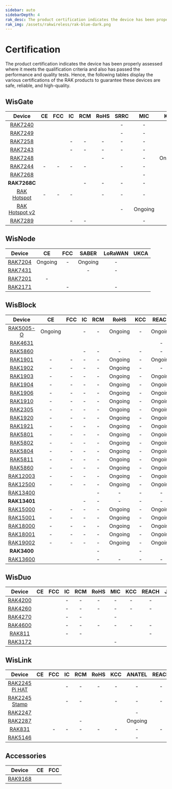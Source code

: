 ```yaml
---
sidebar: auto
sidebarDepth: 4
rak_desc: The product certification indicates the device has been properly assessed where it meets the qualification criteria and also has passed the performance and quality tests. Hence, the following tables display the various certifications of the RAK products to guarantee these devices are safe, reliable, and high-quality.
rak_img: /assets/rakwireless/rak-blue-dark.png
---
```


# Certification

The product certification indicates the device has been properly assessed where it meets the qualification criteria and also has passed the performance and quality tests. Hence, the following tables display the various certifications of the RAK products to guarantee these devices are safe, reliable, and high-quality.

## WisGate

|                                               Device                                               |                                                            CE                                                            |                                                            FCC                                                            |                                                        IC                                                         |                                                            RCM                                                            |                                                                   RoHS                                                                   |                                              SRRC                                               |   MIC   |                                                            KCC                                                            |  OFCA   |                                                            IMDA                                                            |                                                  ANATEL                                                  |                                              Ukraine                                               |                                                            IP67                                                            |                                                           IP65                                                           |                                                            UKCA                                                            |                                                          REACH                                                          |   JRL   |   EAC   |   FAC   |   FSB   | SUBTEL  |   NOM   | IFETEL  |  BSMI   |                                                            NCC                                                            |   MIC   |                                                            ERP                                                            |                                                            NTC                                                            |   RAC   |   FSS   |  SABER  |  METI   |                                                            NBTC                                                            |                                              ISED                                               |
| :------------------------------------------------------------------------------------------------: | :----------------------------------------------------------------------------------------------------------------------: | :-----------------------------------------------------------------------------------------------------------------------: | :---------------------------------------------------------------------------------------------------------------: | :-----------------------------------------------------------------------------------------------------------------------: | :--------------------------------------------------------------------------------------------------------------------------------------: | :---------------------------------------------------------------------------------------------: | :-----: | :-----------------------------------------------------------------------------------------------------------------------: | :-----: | :------------------------------------------------------------------------------------------------------------------------: | :------------------------------------------------------------------------------------------------------: | :------------------------------------------------------------------------------------------------: | :------------------------------------------------------------------------------------------------------------------------: | :----------------------------------------------------------------------------------------------------------------------: | :------------------------------------------------------------------------------------------------------------------------: | :---------------------------------------------------------------------------------------------------------------------: | :-----: | :-----: | :-----: | :-----: | :-----: | :-----: | :-----: | :-----: | :-----------------------------------------------------------------------------------------------------------------------: | :-----: | :-----------------------------------------------------------------------------------------------------------------------: | :-----------------------------------------------------------------------------------------------------------------------: | :-----: | :-----: | :-----: | :-----: | :------------------------------------------------------------------------------------------------------------------------: | :---------------------------------------------------------------------------------------------: |
|       <a href="/Product-Categories/WisGate/RAK7240/Overview/" target="_blank"> RAK7240 </a>        |           [](https://downloads.rakwireless.com/LoRa/RAK7240/Certification-Report/RAK7240_CE_certification.pdf)           |            [](https://downloads.rakwireless.com/LoRa/RAK7240/Certification-Report/RAK7240_FCC_Certificate.zip)            |        [](https://downloads.rakwireless.com/LoRa/RAK7240/Certification-Report/RAK7249_RAK7240_IC_Cert.pdf)        |            [](https://downloads.rakwireless.com/LoRa/RAK7240/Certification-Report/RAK7240-RCM_Test_Report.zip)            |              [](https://downloads.rakwireless.com/LoRa/RAK7240/Certification-Report/RAK-ROHS-ATL202011241747R01-Report.pdf)              |                                                -                                                |    -    |                                                             -                                                             |    -    |                                                             -                                                              | [](https://downloads.rakwireless.com/LoRa/RAK7240/Certification-Report/RAK7240_Anatel_certification.pdf) |                                                 -                                                  |                                                             -                                                              | [](https://downloads.rakwireless.com/LoRa/RAK7240/Certification-Report/BL-SZ20B0460-201%20IP65%EF%BC%88IEC%EF%BC%89.pdf) |                                                             -                                                              |                                                            -                                                            |    -    |    -    |    -    |    -    |    -    |    -    |    -    |    -    |                                                             -                                                             |    -    |                                                             -                                                             |                                                             -                                                             |    -    |    -    |    -    |    -    |                                                             -                                                              |                                                -                                                |
|       <a href="/Product-Categories/WisGate/RAK7249/Overview/" target="_blank"> RAK7249 </a>        |     [](https://downloads.rakwireless.com/LoRa/DIY-Gateway-RAK7249/Certification-Report/RAK7249_CE_certification.pdf)     |      [](https://downloads.rakwireless.com/LoRa/DIY-Gateway-RAK7249/Certification-Report/RAK7249_FCC_Certificate.zip)      |  [](https://downloads.rakwireless.com/LoRa/DIY-Gateway-RAK7249/Certification-Report/RAK7249_RAK7240_IC_Cert.pdf)  |      [](https://downloads.rakwireless.com/LoRa/DIY-Gateway-RAK7249/Certification-Report/RAK7249-RCM_Test_Report.zip)      |      [](https://downloads.rakwireless.com/LoRa/DIY-Gateway-RAK7249/Certification-Report/RAK7249-ROHS-ATL20191105773R01-Report.pdf)       |                                                -                                                |    -    |                                                             -                                                             |    -    |                                                             -                                                              |                                                    -                                                     |                                                 -                                                  | [](https://downloads.rakwireless.com/LoRa/DIY-Gateway-RAK7249/Certification-Report/RAK7249_Enclosure_IP67_Test_Report.pdf) |                                                            -                                                             |                                                             -                                                              |      [](https://downloads.rakwireless.com/LoRa/DIY-Gateway-RAK7249/Certification-Report/RAK7249_REACH_Report.PDF)       |    -    | Ongoing | Ongoing | Ongoing |    -    |    -    |    -    |    -    |                                                             -                                                             |    -    |                                                             -                                                             |                                                             -                                                             | Ongoing | Ongoing |    -    |    -    |                                                             -                                                              |                                                -                                                |
|       <a href="/Product-Categories/WisGate/RAK7258/Overview/" target="_blank"> RAK7258 </a>        |    [](https://downloads.rakwireless.com/LoRa/Indoor-Gateway-RAK7258/Certification-Report/RAK7258_CE_Certificate.zip)     |    [](https://downloads.rakwireless.com/LoRa/Indoor-Gateway-RAK7258/Certification-Report/RAK7258_FCC_Certificate.zip)     |                                                         -                                                         |                                                             -                                                             |                                                                    -                                                                     |                                                -                                                |    -    | [](https://downloads.rakwireless.com/LoRa/Indoor-Gateway-RAK7258/Certification-Report/RAK7258%20_%20KC_certification.pdf) |    -    |                                                             -                                                              |                                                    -                                                     |                                                 -                                                  |                                                             -                                                              |                                                            -                                                             |                                                             -                                                              |                                                            -                                                            |    -    |    -    |    -    |    -    |    -    |    -    |    -    |    -    |                                                             -                                                             |    -    |                                                             -                                                             |                                                             -                                                             |    -    |    -    | Ongoing |    -    |                                                             -                                                              |                                                -                                                |
|       <a href="/Product-Categories/WisGate/RAK7243/Overview/" target="_blank"> RAK7243 </a>        |   [](https://downloads.rakwireless.com/LoRa/Pilot-Gateway-Pro-RAK7243/Certification-Report/RAK7243_CE_Certificate.zip)   |   [](https://downloads.rakwireless.com/LoRa/Pilot-Gateway-Pro-RAK7243/Certification-Report/RAK7243_FCC_Certificate.zip)   |                                                         -                                                         |                                                             -                                                             |                                                                    -                                                                     |                                                -                                                |    -    |                                                             -                                                             |    -    |                                                             -                                                              |                                                    -                                                     |                                                 -                                                  |                                                             -                                                              |                                                            -                                                             |                                                             -                                                              |                                                            -                                                            |    -    |    -    |    -    |    -    |    -    |    -    |    -    |    -    |                                                             -                                                             |    -    |                                                             -                                                             |                                                             -                                                             |    -    |    -    |    -    |    -    |                                                             -                                                              |                                                -                                                |
|       <a href="/Product-Categories/WisGate/RAK7248/Overview/" target="_blank"> RAK7248 </a>        |              [](https://downloads.rakwireless.com/LoRa/RAK7248/Certification/RAK7248_CE_Certification.zip)               |              [](https://downloads.rakwireless.com/LoRa/RAK7248/Certification/RAK7248_FCC_Certification.zip)               |           [](https://downloads.rakwireless.com/LoRa/RAK7248/Certification/RAK7248_IC_Certification.zip)           |              [](https://downloads.rakwireless.com/LoRa/RAK7248/Certification/RAK7248_RCM_Certification.rar)               |                                                                    -                                                                     | [](https://downloads.rakwireless.com/LoRa/RAK7248/Certification/RAK7248_SRRC_certification.zip) |    -    |                                                          Ongoing                                                          | Ongoing |              [](https://downloads.rakwireless.com/LoRa/RAK7248/Certification/RAK7248_IMDA_Certification.zip)               |                                                    -                                                     | [](https://downloads.rakwireless.com/LoRa/RAK7248/Certification/RAK7248_Ukraine_Certification.rar) |                                                             -                                                              |                                                            -                                                             |                                                             -                                                              |                                                            -                                                            |    -    |    -    |    -    |    -    |    -    |    -    |    -    |    -    |                                                             -                                                             |    -    |                                                             -                                                             |                                                             -                                                             |    -    |    -    |    -    |    -    |                                                             -                                                              |                                                -                                                |
|       <a href="/Product-Categories/WisGate/RAK7244/Overview/" target="_blank"> RAK7244 </a>        |                                                            -                                                             |                                                             -                                                             |                                                         -                                                         |                                                             -                                                             | [](https://downloads.rakwireless.com/LoRa/Developer-LoRaWAN-Gateway-RAK7244%26RAK7244P/Certification/ROHS-ATL202012091807R01-Report.pdf) |                                                -                                                |    -    |                                                             -                                                             |    -    |                                                             -                                                              |                                                    -                                                     |                                                 -                                                  |                                                             -                                                              |                                                            -                                                             |                                                             -                                                              |                                                            -                                                            |    -    |    -    |    -    |    -    |    -    |    -    |    -    |    -    |                                                             -                                                             |    -    |                                                             -                                                             |                                                             -                                                             |    -    |    -    |    -    |    -    |                                                             -                                                              |                                                -                                                |
|       <a href="/Product-Categories/WisGate/RAK7268/Overview/" target="_blank"> RAK7268 </a>        |               [](https://downloads.rakwireless.com/LoRa/RAK7268/Certification/RAK7268RAK7268C_CE_Cert.zip)               |         [](https://downloads.rakwireless.com/LoRa/RAK7268/Certification/RAK7268_RAK7268V2_FCC_certification.pdf)          |               [](https://downloads.rakwireless.com/LoRa/RAK7268/Certification/RAK7268_IC_cert.zip)                |           [](https://downloads.rakwireless.com/LoRa/RAK7268/Certification/RCM%C2%A0cert_RAK7268%26RAK7268C.pdf)           |          [](https://downloads.rakwireless.com/LoRa/RAK7268/Certification/RAK7268C_RAK7268CV2_RAK7268_RAK7268V2_RoHS_Report.pdf)          |        [](https://downloads.rakwireless.com/LoRa/RAK7268/Certification/RAK7268_SRRC.pdf)        |    -    |               [](https://downloads.rakwireless.com/LoRa/RAK7268/Certification/RAK7268_KC_Certification.pdf)               |    -    |                                                             -                                                              |         [](https://downloads.rakwireless.com/LoRa/RAK7268/Certification/RAK7268_ANATEL_cert.zip)         |                                                 -                                                  |                                                             -                                                              |                                                            -                                                             |                                                             -                                                              | [](https://downloads.rakwireless.com/LoRa/RAK7268/Certification/RAK7268C_RAK7268CV2_RAK7268_RAK7268V2_REACH_Report.pdf) |    -    |    -    |    -    |    -    |    -    |    -    |    -    |    -    |                                                             -                                                             |    -    |                                                             -                                                             |                                                             -                                                             |    -    |    -    |    -    |    -    |                                                             -                                                              |                                                -                                                |
|                                            **RAK7268C**                                            |               [](https://downloads.rakwireless.com/LoRa/RAK7268/Certification/RAK7268RAK7268C_CE_Cert.zip)               |        [](https://downloads.rakwireless.com/LoRa/RAK7268/Certification/RAK7268C_RAK7268CV2_FCC_certification.pdf)         |               [](https://downloads.rakwireless.com/LoRa/RAK7268/Certification/RAK7268C_IC_cert.zip)               |                                                             -                                                             |                                                                    -                                                                     |                                                -                                                |    -    |              [](https://downloads.rakwireless.com/LoRa/RAK7268/Certification/RAK7268C_KC_certification.pdf)               |    -    |                                                             -                                                              |                                                    -                                                     |                                                 -                                                  |                                                             -                                                              |                                                            -                                                             |                                                             -                                                              |                                                            -                                                            |    -    |    -    |    -    |    -    |    -    |    -    |    -    |    -    |                                                             -                                                             |    -    |                                                             -                                                             |                                                             -                                                             |    -    |    -    |    -    |    -    |                                                             -                                                              |                                                -                                                |
|   <a href="/Product-Categories/WisGate/RAK-Hotspot/Overview/" target="_blank"> RAK Hotspot </a>    |                                                            -                                                             |                                                             -                                                             |                                                         -                                                         | [](https://downloads.rakwireless.com/LoRa/RAK_Hotspot_Miner/Certification/RAK7248_HotspotMinerV2.0_RCM_Certification.pdf) |                                                                    -                                                                     |                                                -                                                |    -    | [](https://downloads.rakwireless.com/LoRa/RAK_Hotspot_Miner/Certification/RAK7248_HotspotMinerV2.0_KC_Certification.pdf)  |    -    |                                                             -                                                              |                                                    -                                                     |                                                 -                                                  |                                                             -                                                              |                                                            -                                                             |                                                             -                                                              |                                                            -                                                            |    -    |    -    |    -    |    -    |    -    |    -    |    -    |    -    |                                                             -                                                             |    -    |                                                             -                                                             |                                                             -                                                             |    -    |    -    |    -    |    -    |                                                             -                                                              |                                                -                                                |
| <a href="/Product-Categories/WisGate/RAK-Hotspot-v2/Overview/" target="_blank"> RAK Hotspot v2</a> | [](https://downloads.rakwireless.com/LoRa/RAK_Hotspot_Miner/Certification/RAK7248_HotspotMinerV2.0_CE_Certification.pdf) | [](https://downloads.rakwireless.com/LoRa/RAK_Hotspot_Miner/Certification/RAK7248_HotspotMinerV2.0_FCC_Certification.pdf) | [](https://downloads.rakwireless.com/LoRa/RAK_Hotspot_Miner/Certification/RAK7248_HotspotMinerV2.0_IC_Report.pdf) | [](https://downloads.rakwireless.com/LoRa/RAK_Hotspot_Miner/Certification/RAK7248_HotspotMinerV2.0_RCM_Certification.pdf) |         [](https://downloads.rakwireless.com/LoRa/RAK_Hotspot_Miner/Certification/RAK7248_HotspotMinerV2.0_CE__ROHS_REPORT.pdf)          |                                                -                                                | Ongoing | [](https://downloads.rakwireless.com/LoRa/RAK_Hotspot_Miner/Certification/RAK7248_HotspotMinerV2.0_KC_Certification.pdf)  |    -    | [](https://downloads.rakwireless.com/LoRa/RAK_Hotspot_Miner/Certification/RAK7248_HotspotMinerV2.0_IMDA_Certification.zip) |                                                    -                                                     |                                                 -                                                  |                                                             -                                                              |                                                            -                                                             | [](https://downloads.rakwireless.com/LoRa/RAK_Hotspot_Miner/Certification/RAK7248_HotspotMinerV2.0_UKCA_Certification.pdf) | [](https://downloads.rakwireless.com/LoRa/RAK_Hotspot_Miner/Certification/RAK7248_HotspotMinerV2.0_CE_REACH_REPORT.PDF) | Ongoing |    -    |    -    |    -    | Ongoing | Ongoing | Ongoing | Ongoing | [](https://downloads.rakwireless.com/LoRa/RAK_Hotspot_Miner/Certification/RAK7248_HotspotMinerV2.0_NCC_Certification.pdf) | Ongoing | [](https://downloads.rakwireless.com/LoRa/RAK_Hotspot_Miner/Certification/RAK7248_HotspotMinerV2.0_ERP_Certification.pdf) | [](https://downloads.rakwireless.com/LoRa/RAK_Hotspot_Miner/Certification/RAK7248_HotspotMinerV2.0_NTC_Certification.jpg) |    -    |    -    |    -    | Ongoing | [](https://downloads.rakwireless.com/LoRa/RAK_Hotspot_Miner/Certification/RAK7248_HotspotMinerV2.0_NBTC_Certification.zip) |                                                -                                                |
|       <a href="/Product-Categories/WisGate/RAK7289/Overview/" target="_blank"> RAK7289 </a>        |         [](https://downloads.rakwireless.com/LoRa/RAK7289/Certification/RAK7289_RAK7289V2_CE_Certification.pdf)          |              [](https://downloads.rakwireless.com/LoRa/RAK7289/Certification/RAK7289_FCC_Certification.pdf)               |                                                         -                                                         |                                                             -                                                             |                 [](https://downloads.rakwireless.com/LoRa/RAK7289/Certification/RAK7289C_RAK7289_RoHS_Certification.pdf)                 | [](https://downloads.rakwireless.com/LoRa/RAK7289/Certification/RAK7289_SRRC_Certification.pdf) |    -    |                                                             -                                                             |    -    |                                                             -                                                              |                                                    -                                                     |                                                 -                                                  |                                                             -                                                              |                                                            -                                                             |         [](https://downloads.rakwireless.com/LoRa/RAK7289/Certification/RAK7289_RAK7289V2_UKCA_Certification.pdf)          |        [](https://downloads.rakwireless.com/LoRa/RAK7289/Certification/RAK7289C_RAK7289_REACH_Certification.pdf)        |    -    |    -    |    -    |    -    |    -    |    -    |    -    |    -    |                                                             -                                                             |    -    |                                                             -                                                             |                                                             -                                                             |    -    |    -    |    -    |    -    |                                                             -                                                              | [](https://downloads.rakwireless.com/LoRa/RAK7289/Certification/RAK7289_ISED_Certification.zip) |


## WisNode

|                                        Device                                         |                                                 CE                                                 |                                                 FCC                                                 |  SABER  |                                              LoRaWAN                                               |                                            UKCA                                               |
| :-----------------------------------------------------------------------------------: | :------------------------------------------------------------------------------------------------: | :-------------------------------------------------------------------------------------------------: | :-----: | :------------------------------------------------------------------------------------------------: | :-------------------------------------------------------------------------------------------: |
| <a href="/Product-Categories/WisNode/RAK7204/Overview/" target="_blank"> RAK7204 </a> |                                              Ongoing                                               |                                                  -                                                  | Ongoing |                                                 -                                                  |                                                                                               | 
| <a href="/Product-Categories/WisNode/RAK7431/Overview/" target="_blank"> RAK7431 </a> | [](https://downloads.rakwireless.com/LoRa/RAK7431/Certification-Report/RAK7431_CE_Certificate.zip) | [](https://downloads.rakwireless.com/LoRa/RAK7431/Certification-Report/RAK7431_FCC_Certificate.zip) |    -    |                                                 -                                                  |                                                                                               |
| <a href="/Product-Categories/WisNode/RAK7201/Overview/" target="_blank"> RAK7201 </a> |                                                 -                                                  |   [](https://downloads.rakwireless.com/LoRa/RAK7201/Certification/RAK7201_FCC_Certification.pdf)    |         | [](https://downloads.rakwireless.com/LoRa/RAK7201/Certification/RAK7201_LoRaWAN_Certification.pdf) |                                                                                               |
| <a href="/Product-Categories/WisNode/RAK2171/Overview/" target="_blank"> RAK2171 </a> | [](https://downloads.rakwireless.com/LoRa/RAK2171/Certification/RAK2171_CE_certification.pdf)      |                                                  -                                                  |         |                                                 -                                                  | [](https://downloads.rakwireless.com/LoRa/RAK2171/Certification/RAK2171_UK_certification.pdf) |


## WisBlock

|                                           Device                                           |                                                         CE                                                                |                                                                               FCC                                                                               |                                                   IC                                                                                                      |                                          RCM                                          |                                               RoHS                                                          |                                                        KCC                                         |                                                                     REACH                                  |                                                                           EMC                                                                            |                                                 UKCA                                                                    | 
| :----------------------------------------------------------------------------------------: | :-----------------------------------------------------------------------------------------------------------------------: | :-------------------------------------------------------------------------------------------------------------------------------------------------------------: | :-------------------------------------------------------------------------------------------------------------------------------------------------------: | :-----------------------------------------------------------------------------------: | :---------------------------------------------------------------------------------------------------------: | :------------------------------------------------------------------------------------------------: | :--------------------------------------------------------------------------------------------------------: | :------------------------------------------------------------------------------------------------------------------------------------------------------: | :---------------------------------------------------------------------------------------------------------------------: | 
| <a href="/Product-Categories/WisBlock/RAK5005-O/Overview/" target="_blank"> RAK5005-O </a> |                                            Ongoing                                                                        | [](https://downloads.rakwireless.com/LoRa/WisBlock/RAK5005-O/Certification/RSZ201124006-EM-00%C2%A0FCC%C2%A0Part%C2%A015B%C2%A0SDoC%26ICES-003%C2%A0Report.pdf) |                                                   -                                                                                                       |                                           -                                           |                                             Ongoing                                                         |                                                        -                                           |                                                                     Ongoing                                | [](https://downloads.rakwireless.com/LoRa/WisBlock/RAK5005-O/Certification/RSZ201124006-EM-01%20EN%2055032%26EN%2055035%26EN%2061000%20EMC%20Report.pdf) |                                                 -                                                                       | 
|   <a href="/Product-Categories/WisBlock/RAK4631/Overview/" target="_blank"> RAK4631 </a>   |  [](https://downloads.rakwireless.com/LoRa/RAK4630/Certification/RAK4630RAK4631_CE_Cert.zip)                              |                                  [](https://downloads.rakwireless.com/LoRa/RAK4630/Certification/RAK4630RAK4631_FCC_Cert.zip)                                   | [](https://downloads.rakwireless.com/LoRa/WisBlock/RAK4631/Certification/RAK4631_IC_Certification.pdf)                                                    | [](https://downloads.rakwireless.com/LoRa/RAK4630/Certification/RAK4630_RCM_cert.pdf) | [](https://downloads.rakwireless.com/LoRa/RAK4630/Certification/RAK4630RAK4631rohs%20report.pdf)            |[](https://downloads.rakwireless.com/LoRa/RAK4630/Certification/RAK4630RAK4631_KC_certificate.pdf)  |                                                                       -                                    |                                                                            -                                                                             |                                                 -                                                                       | 
|   <a href="/Product-Categories/WisBlock/RAK5860/Overview/" target="_blank"> RAK5860 </a>   | [](https://downloads.rakwireless.com/LoRa/WisBlock/RAK5860/Certification/RAK5860_CE_Cert.zip)                             |               [](https://downloads.rakwireless.com/LoRa/WisBlock/RAK5860/Certification/Shenzhen%20Rakwireless%202AF6B-RAK5860%20FCC%20Grant.pdf)                |                                                   -                                                                                                       |                                           -                                           |                                                -                                                            |                                                        -                                           |                                                                       -                                    |                                                                            -                                                                             |                                                 -                                                                       | 
|   <a href="/Product-Categories/WisBlock/RAK1901/Overview/" target="_blank"> RAK1901 </a>   |                                               -                                                                           |                                                                                -                                                                                |                                                   -                                                                                                       |                                           -                                           |                                             Ongoing                                                         |                                                        -                                           |                                                                     Ongoing                                |                                                                            -                                                                             |                                                 -                                                                       | 
|   <a href="/Product-Categories/WisBlock/RAK1902/Overview/" target="_blank"> RAK1902 </a>   |                                               -                                                                           |                                                                                -                                                                                |                                                   -                                                                                                       |                                           -                                           |                                             Ongoing                                                         |                                                        -                                           |                                                                       -                                    |                                                                         Ongoing                                                                          |                                                 -                                                                       | 
|   <a href="/Product-Categories/WisBlock/RAK1903/Overview/" target="_blank"> RAK1903 </a>   |                                               -                                                                           |                                                                                -                                                                                |                                                   -                                                                                                       |                                           -                                           |                                             Ongoing                                                         |                                                        -                                           |                                                                     Ongoing                                |                                                                            -                                                                             |                                                 -                                                                       | 
|   <a href="/Product-Categories/WisBlock/RAK1904/Overview/" target="_blank"> RAK1904 </a>   |                                               -                                                                           |                                                                                -                                                                                |                                                   -                                                                                                       |                                           -                                           |                                             Ongoing                                                         |                                                        -                                           |                                                                     Ongoing                                |                                                                            -                                                                             |                                                 -                                                                       | 
|   <a href="/Product-Categories/WisBlock/RAK1906/Overview/" target="_blank"> RAK1906 </a>   |                                               -                                                                           |                                                                                -                                                                                |                                                   -                                                                                                       |                                           -                                           |                                             Ongoing                                                         |                                                        -                                           |                                                                     Ongoing                                |                                                                            -                                                                             |                                                 -                                                                       | 
|   <a href="/Product-Categories/WisBlock/RAK1910/Overview/" target="_blank"> RAK1910 </a>   |                                               -                                                                           |                                                                                -                                                                                |                                                   -                                                                                                       |                                           -                                           |                                             Ongoing                                                         |                                                        -                                           |                                                                     Ongoing                                |                                                                            -                                                                             |                                                 -                                                                       | 
|   <a href="/Product-Categories/WisBlock/RAK2305/Overview/" target="_blank"> RAK2305 </a>   |                                               -                                                                           |                                                                                -                                                                                |                                                   -                                                                                                       |                                           -                                           |                                             Ongoing                                                         |                                                        -                                           |                                                                     Ongoing                                |                                                                            -                                                                             |                                                 -                                                                       | 
|   <a href="/Product-Categories/WisBlock/RAK1920/Overview/" target="_blank"> RAK1920 </a>   |                                               -                                                                           |                                                                                -                                                                                |                                                   -                                                                                                       |                                           -                                           |                                             Ongoing                                                         |                                                        -                                           |                                                                     Ongoing                                |                                                                            -                                                                             |                                                 -                                                                       | 
|   <a href="/Product-Categories/WisBlock/RAK1921/Overview/" target="_blank"> RAK1921 </a>   |                                               -                                                                           |                                                                                -                                                                                |                                                   -                                                                                                       |                                           -                                           |                                             Ongoing                                                         |                                                        -                                           |                                                                     Ongoing                                |                                                                            -                                                                             |                                                 -                                                                       | 
|   <a href="/Product-Categories/WisBlock/RAK5801/Overview/" target="_blank"> RAK5801 </a>   |                                               -                                                                           |                                                                                -                                                                                |                                                   -                                                                                                       |                                           -                                           |                                             Ongoing                                                         |                                                        -                                           |                                                                     Ongoing                                |                                                                            -                                                                             |                                                 -                                                                       | 
|   <a href="/Product-Categories/WisBlock/RAK5802/Overview/" target="_blank"> RAK5802 </a>   |                                               -                                                                           |                                                                                -                                                                                |                                                   -                                                                                                       |                                           -                                           |                                             Ongoing                                                         |                                                        -                                           |                                                                     Ongoing                                |                                                                            -                                                                             |                                                 -                                                                       | 
|   <a href="/Product-Categories/WisBlock/RAK5804/Overview/" target="_blank"> RAK5804 </a>   |                                               -                                                                           |                                                                                -                                                                                |                                                   -                                                                                                       |                                           -                                           |                                             Ongoing                                                         |                                                        -                                           |                                                                     Ongoing                                |                                                                            -                                                                             |                                                 -                                                                       | 
|   <a href="/Product-Categories/WisBlock/RAK5811/Overview/" target="_blank"> RAK5811 </a>   |                                               -                                                                           |                                                                                -                                                                                |                                                   -                                                                                                       |                                           -                                           |                                             Ongoing                                                         |                                                        -                                           |                                                                     Ongoing                                |                                                                            -                                                                             |                                                 -                                                                       | 
|   <a href="/Product-Categories/WisBlock/RAK5860/Overview/" target="_blank"> RAK5860 </a>   |                                               -                                                                           |                                                                                -                                                                                |                                                   -                                                                                                       |                                           -                                           |                                             Ongoing                                                         |                                                        -                                           |                                                                     Ongoing                                |                                                                            -                                                                             |                                                 -                                                                       | 
|  <a href="/Product-Categories/WisBlock/RAK12003/Overview/" target="_blank"> RAK12003 </a>  |                                               -                                                                           |                                                                                -                                                                                |                                                   -                                                                                                       |                                           -                                           |                                             Ongoing                                                         |                                                        -                                           |                                                                     Ongoing                                |                                                                            -                                                                             |                                                 -                                                                       | 
|  <a href="/Product-Categories/WisBlock/RAK12500/Overview/" target="_blank"> RAK12500 </a>  |                                               -                                                                           |                                                                                -                                                                                |                                                   -                                                                                                       |                                           -                                           |                                             Ongoing                                                         |                                                        -                                           |                                                                     Ongoing                                |                                                                            -                                                                             |                                                 -                                                                       | 
|  <a href="/Product-Categories/WisBlock/RAK13400/Overview/" target="_blank"> RAK13400 </a>  | [](https://downloads.rakwireless.com/LoRa/WisBlock/RAK13400/Certification/RAK13400_CE_Certificate.pdf)                    |   [](https://downloads.rakwireless.com/LoRa/WisBlock/RAK13400/Certification/RAK13400_FCC_Certificate.pdf)                                                       |  [](https://downloads.rakwireless.com/LoRa/WisBlock/RAK13400/Certification/RAK13400_IC_Ceritificate.pdf)                                                  |                                           -                                           |                                                -                                                            |                                                        -                                           |                                                                        -                                   |                                                                            -                                                                             |                                                 -                                                                       | 
|                                      **RAK13401**                                          | [](https://downloads.rakwireless.com/LoRa/WisBlock/RAK13401/Certification/RAK13401_CE_certification.pdf)                  |   [](https://downloads.rakwireless.com/LoRa/WisBlock/RAK13401/Certification/RAK13401%20FCC%20cert.TCB%20Grant_2AF6B-RAK13401_DTS.pdf)                           |                                                   -                                                                                                       |                                           -                                           |                                                -                                                            |                                                        -                                           |                                                                        -                                   |                                                                            -                                                                             |[](https://downloads.rakwireless.com/LoRa/WisBlock/RAK13401/Certification/RAK13401%20UKCA%20cert.%20CN21G2K7%20001.pdf)  | 
|  <a href="/Product-Categories/WisBlock/RAK15000/Overview/" target="_blank"> RAK15000 </a>  |                                               -                                                                           |                                                                                -                                                                                |                                                   -                                                                                                       |                                           -                                           |                                             Ongoing                                                         |                                                        -                                           |                                                                     Ongoing                                |                                                                            -                                                                             |                                                 -                                                                       |  
|  <a href="/Product-Categories/WisBlock/RAK15001/Overview/" target="_blank"> RAK15001 </a>  |                                               -                                                                           |                                                                                -                                                                                |                                                   -                                                                                                       |                                           -                                           |                                             Ongoing                                                         |                                                        -                                           |                                                                     Ongoing                                |                                                                            -                                                                             |                                                 -                                                                       | 
|  <a href="/Product-Categories/WisBlock/RAK18000/Overview/" target="_blank"> RAK18000 </a>  |                                               -                                                                           |                                                                                -                                                                                |                                                   -                                                                                                       |                                           -                                           |                                             Ongoing                                                         |                                                        -                                           |                                                                     Ongoing                                |                                                                            -                                                                             |                                                 -                                                                       |
|  <a href="/Product-Categories/WisBlock/RAK18001/Overview/" target="_blank"> RAK18001 </a>  |                                               -                                                                           |                                                                                -                                                                                |                                                   -                                                                                                       |                                           -                                           |                                             Ongoing                                                         |                                                        -                                           |                                                                     Ongoing                                |                                                                            -                                                                             |                                                 -                                                                       |
|  <a href="/Product-Categories/WisBlock/RAK19002/Overview/" target="_blank"> RAK19002 </a>  |                                               -                                                                           |                                                                                -                                                                                |                                                   -                                                                                                       |                                           -                                           |                                             Ongoing                                                         |                                                        -                                           |                                                                     Ongoing                                |                                                                            -                                                                             |                                                 -                                                                       |  
|                                    **RAK3400**                                             | [](https://downloads.rakwireless.com/LoRa/WisBlock/RAK3400/certification/CN21F5A1%20001_COC-RAK3400%2CRAK3401-CE-cert.pdf)|  [](https://downloads.rakwireless.com/LoRa/WisBlock/RAK3400/certification/TCB%202AF6B-RAK3400_RAK3401_FCC%20DTS.pdf)                                            | [](https://downloads.rakwireless.com/LoRa/WisBlock/RAK3400/certification/ISED%20Certificate_25908-RAK3400_RAK3401_IC_Signed.pdf)                          |                                           -                                           | [](https://downloads.rakwireless.com/LoRa/WisBlock/RAK3400/certification/RAK3400RAK3401rohs%20report.pdf)   |                                                        -                                           | [](https://downloads.rakwireless.com/LoRa/WisBlock/RAK3400/certification/RAK3400RAK3401reach%20report.pdf) |                                                                            -                                                                             |[](https://downloads.rakwireless.com/LoRa/WisBlock/RAK3400/certification/CN21DC26%20001-RAK3400%2CRAK3401-UKCA-cert.pdf) |
| <a href="/Product-Categories/WisBlock/RAK13600/Overview/" target="_blank"> RAK13600 </a>   | [](https://downloads.rakwireless.com/LoRa/WisBlock/RAK13600/Certification/RAK13600%20_CE_CERT.pdf)                        |  [](https://downloads.rakwireless.com/LoRa/WisBlock/RAK13600/Certification/RAK13600_FCC_CERT.pdf)                                                               | [](https://downloads.rakwireless.com/LoRa/WisBlock/RAK13600/Certification/RAK13600_ISED_Certificate.pdf)                                                  |                                           -                                           |                                                -                                                            |                                                        -                                           |                                                                        -                                   |                                                                            -                                                                             | [](https://downloads.rakwireless.com/LoRa/WisBlock/RAK13600/Certification/RAK13600_UKCA_CERT.pdf)                       |       


## WisDuo

|                                           Device                                            |                                                         CE                                                         |                                                    FCC                                                     |                                              IC                                               |                                            RCM                                                 |                                                    RoHS                                                     |                                                    MIC                                                     |                                                     KCC                                                      |                                                     REACH                                                     |                                               JRL                                                     |   EMC   |                                              UKCA                                               |                                                       LORA                                               |
| :-----------------------------------------------------------------------------------------: | :----------------------------------------------------------------------------------------------------------------: | :--------------------------------------------------------------------------------------------------------: | :-------------------------------------------------------------------------------------------: | :--------------------------------------------------------------------------------------------: | :---------------------------------------------------------------------------------------------------------: | :--------------------------------------------------------------------------------------------------------: | :----------------------------------------------------------------------------------------------------------: | :-----------------------------------------------------------------------------------------------------------: | :---------------------------------------------------------------------------------------------------: | :-----: | :---------------------------------------------------------------------------------------------: | :------------------------------------------------------------------------------------------------------: |
| <a href="/Product-Categories/WisDuo/RAK4200-Module/Overview/" target="_blank"> RAK4200 </a> |        [](https://downloads.rakwireless.com/LoRa/RAK4200/Certification-Report/RAK4200H_CE_Certificate.zip)         |   [](https://downloads.rakwireless.com/LoRa/RAK4200/Certification-Report/RAK4200_FCC_certification.zip)    |                                               -                                               |                                            -                                                   |                                                      -                                                      |                                                     -                                                      |                                                      -                                                       |                                                       -                                                       |                                                -                                                      |    -    |                                                -                                                |                                                        -                                                 |
| <a href="/Product-Categories/WisDuo/RAK4260-Module/Overview/" target="_blank"> RAK4260 </a> | [](https://downloads.rakwireless.com/LoRa/RAK4260/Certification-Report/RAK4260H-CE-ATL20191108787-Certificate.pdf) | [](https://downloads.rakwireless.com/LoRa/RAK4260/Certification-Report/RAK4260H-FCC-2AF6B-Certificate.pdf) |                                               -                                               |                                            -                                                   |                                                      -                                                      |                                                     -                                                      |                                                      -                                                       |                                                       -                                                       |                                                -                                                      |    -    |                                                -                                                |                                                        -                                                 |
| <a href="/Product-Categories/WisDuo/RAK4270-Module/Overview/" target="_blank"> RAK4270 </a> |           [](https://downloads.rakwireless.com/LoRa/RAK4270/Certification-Report/CE%20Certification.zip)           |      [](https://downloads.rakwireless.com/LoRa/RAK4270/Certification-Report/FCC%20Certification.zip)       |                                               -                                               |                                            -                                                   |     [](https://downloads.rakwireless.com/LoRa/RAK4270/Certification-Report/RoHS%20168304609a%20001.pdf)     |                                                     -                                                      |      [](https://downloads.rakwireless.com/LoRa/RAK4270/Certification-Report/RAK4270%28H%29_KC_cert.pdf)      | [](https://downloads.rakwireless.com/LoRa/RAK4270/Certification-Report/REACH%20168304609b%20001-212SVHCs.pdf) | [](https://downloads.rakwireless.com/LoRa/RAK4270/Certification-Report/RAK4270_module_Japan_cert.pdf) | Ongoing |                                                -                                                |                                                        -                                                 |
| <a href="/Product-Categories/WisDuo/RAK4600-Module/Overview/" target="_blank"> RAK4600 </a> |         [](https://downloads.rakwireless.com/LoRa/RAK4600/Certification/RAK4600%20CE%20Certification.zip)          |     [](https://downloads.rakwireless.com/LoRa/RAK4600/Certification/RAK4600%20FCC%20Certification.zip)     |                                               -                                               |                                            -                                                   |                                                      -                                                      |                                                     -                                                      |                                                      -                                                       |                                                       -                                                       |                                                -                                                      |    -    |                                                -                                                |                                                        -                                                 |
|  <a href="/Product-Categories/WisDuo/RAK811-Module/Overview/" target="_blank"> RAK811 </a>  |       [](https://downloads.rakwireless.com/LoRa/RAK811/Certification_Report/RAK811%20CE%20Certification.rar)       | [](https://downloads.rakwireless.com/LoRa/RAK811/Certification_Report/RAK811%C2%A0FCC%20Certification.rar) |                                               -                                               |                                            -                                                   | [](https://downloads.rakwireless.com/LoRa/RAK811/Certification_Report/RAK811%C2%A0ROSH%20Certification.rar) | [](https://downloads.rakwireless.com/LoRa/RAK811/Certification_Report/RAK811%C2%A0MIC%20Certification.rar) | [](https://downloads.rakwireless.com/LoRa/RAK811/Certification_Report/RAK811_KCC%C2%A0%28Certificate%29.pdf) |                                                       -                                                       |                                                -                                                      |    -    |                                                -                                                |                                                        -                                                 |
| <a href="/Product-Categories/WisDuo/RAK3172-Module/Overview/" target="_blank"> RAK3172 </a> |           [](https://downloads.rakwireless.com/LoRa/RAK3172/Certification/RAK3172_CE_certification.pdf)            |       [](https://downloads.rakwireless.com/LoRa/RAK3172/Certification/RAK3172_FCC_certification.zip)       | [](https://downloads.rakwireless.com/LoRa/RAK3172/Certification/RAK3172_ISED_Certificate.pdf) | [](https://downloads.rakwireless.com/LoRa/RAK3172/Certification/RAK3172_RCM_certification.pdf) | [](https://downloads.rakwireless.com/LoRa/RAK3172/Certification/RAK3172_RoHS_Report.pdf)                    |                                                     -                                                      |        [](https://downloads.rakwireless.com/LoRa/RAK3172/Certification/RAK3172_KC_Certification.pdf)         | [](https://downloads.rakwireless.com/LoRa/RAK3172/Certification/RAK3172_REACH_Report.pdf)                     | [](https://downloads.rakwireless.com/LoRa/RAK3172/Certification/RAK3172_JRL_certfication.pdf)         |    -    | [](https://downloads.rakwireless.com/LoRa/RAK3172/Certification/RAK3172_UKCA_certification.pdf) | [](https://downloads.rakwireless.com/LoRa/RAK3172/Certification/RAK3172_lora_alliance_certification.pdf) |

## WisLink

|                                                  Device                                                   |                                                               CE                                                                |                                                                           FCC                                                                           |                                                       IC                                                        |                                                             RCM                                                             |                                                               RoHS                                                               |                                                      KCC                                                      | ANATEL  |                                                               REACH                                                               |                                              UKCA                                               |                                              KC                                               |
| :-------------------------------------------------------------------------------------------------------: | :-----------------------------------------------------------------------------------------------------------------------------: | :-----------------------------------------------------------------------------------------------------------------------------------------------------: | :-------------------------------------------------------------------------------------------------------------: | :-------------------------------------------------------------------------------------------------------------------------: | :------------------------------------------------------------------------------------------------------------------------------: | :-----------------------------------------------------------------------------------------------------------: | :-----: | :-------------------------------------------------------------------------------------------------------------------------------: | :---------------------------------------------------------------------------------------------: | :-------------------------------------------------------------------------------------------: |
|    <a href="/Product-Categories/WisLink/RAK2245-Pi-HAT/Overview/" target="_blank"> RAK2245 Pi HAT </a>    |        [](https://downloads.rakwireless.com/LoRa/RAK2245-Pi-HAT/Certification-Report/RAK2245_Pi_HAT_CE_Certificate.zip)         |                    [](https://downloads.rakwireless.com/LoRa/RAK2245-Pi-HAT/Certification-Report/RAK2245_Pi_HAT_FCC_Certificate.zip)                    |                                                        -                                                        |                                                              -                                                              |                                                                -                                                                 |                                                       -                                                       |    -    |                                                                 -                                                                 |                                                -                                                |                                               -                                               |
| <a href="/Product-Categories/WisLink/RAK2245-Stamp-Edition/Overview/" target="_blank"> RAK2245 Stamp </a> |               [](https://downloads.rakwireless.com/LoRa/RAK2245/Certification-Report/RAK2245_CE_Certificate.zip)                |                           [](https://downloads.rakwireless.com/LoRa/RAK2245/Certification-Report/RAK2245_FCC_Certificate.zip)                           |                                                        -                                                        |                                                              -                                                              |            [](https://downloads.rakwireless.com/LoRa/RAK2245/Certification-Report/ROHS-ATL202012091808R01-Report.pdf)            |                                                       -                                                       |    -    |                                                                 -                                                                 |                                                -                                                |                                               -                                               |
|           <a href="/Product-Categories/WisLink/RAK2247/Overview/" target="_blank"> RAK2247 </a>           |              [](https://downloads.rakwireless.com/LoRa/RAK2247-Mini-PCIe/Certification-Report/RAK2247_CE_CERT.zip)              | [](https://downloads.rakwireless.com/LoRa/RAK2247-Mini-PCIe/Certification-Report/Shenzhen%20Rakwireless%202AF6B-RAK2247%20FCC%20Grant%20%28C2PC%29.pdf) | [](https://downloads.rakwireless.com/LoRa/RAK2247-Mini-PCIe/Certification-Report/RAK2247_IC_certificate%20.zip) | [](https://downloads.rakwireless.com/LoRa/RAK2247-Mini-PCIe/Certification-Report/RAK2247-RCM-Declaration-of-Conformity.pdf) | [](https://downloads.rakwireless.com/LoRa/RAK2247-Mini-PCIe/Certification-Report/RAK2247_rohs_SZX20-030350-01_EC_21312990_F.PDF) | [](https://downloads.rakwireless.com/LoRa/RAK2247-Mini-PCIe/Certification-Report/RAK2247_KC_Certificate.zip)  |    -    | [](https://downloads.rakwireless.com/LoRa/RAK2247-Mini-PCIe/Certification-Report/RAK2247_reach_SZX20-030354-02_EC_21312991_F.pdf) |                                                -                                                |                                               -                                               |
|           <a href="/Product-Categories/WisLink/RAK2287/Overview/" target="_blank"> RAK2287 </a>           |           [](https://downloads.rakwireless.com/LoRa/RAK2287-Mini-PCIe/Certification/RAK2287%20CE%20certification.zip)           |                      [](https://downloads.rakwireless.com/LoRa/RAK2287-Mini-PCIe/Certification/RAK2287%20FCC%20certification.zip)                       |   [](https://downloads.rakwireless.com/LoRa/RAK2287-Mini-PCIe/Certification/RAK2287%20IC%20certification.zip)   |                                                              -                                                              |            [](https://downloads.rakwireless.com/LoRa/RAK2287-Mini-PCIe/Certification-Report/2287%20rohs%20report.pdf)            | [](https://downloads.rakwireless.com/LoRa/RAK2287-Mini-PCIe/Certification-Report/RAK2287_KCC_Certificate.zip) | Ongoing |            [](https://downloads.rakwireless.com/LoRa/RAK2287-Mini-PCIe/Certification-Report/2287%20reach%20report.pdf)            |                                                -                                                |                                               -                                               |
|            <a href="/Product-Categories/WisLink/RAK831/Overview/" target="_blank"> RAK831 </a>            | [](https://downloads.rakwireless.com/LoRa/RAK831-LoRa-Gateway/Certification-Report/CE%20Label%20and%20Label%20location_RED.pdf) |                                                                            -                                                                            |                                                        -                                                        |                                                              -                                                              |                                                                -                                                                 |                                                       -                                                       |    -    |                                                                 -                                                                 |                                                -                                                |                                               -                                               |
|           <a href="/Product-Categories/WisLink/RAK5146/Overview/" target="_blank"> RAK5146 </a>           |                  [](https://downloads.rakwireless.com/LoRa/RAK5146/Certification/RAK5146_CE_Certification.zip)                  |                             [](https://downloads.rakwireless.com/LoRa/RAK5146/Certification/RAK5146_FCC_Certification.zip)                              |          [](https://downloads.rakwireless.com/LoRa/RAK5146/Certification/RAK5146_IC_Certification.pdf)          |               [](https://downloads.rakwireless.com/LoRa/RAK5146/Certification/RAK5146_RCM_Certification.pdf)                |                 [](https://downloads.rakwireless.com/LoRa/RAK5146/Certification/RAK5146_RoHS_Certification.pdf)                  | [](https://downloads.rakwireless.com/LoRa/RAK5146/Certification/RAK5146_KC_Certification.pdf)                 |    -    |                 [](https://downloads.rakwireless.com/LoRa/RAK5146/Certification/RAK5146_REACH_Certification.pdf)                  | [](https://downloads.rakwireless.com/LoRa/RAK5146/Certification/RAK5146_UKCA_Certification.zip) | [](https://downloads.rakwireless.com/LoRa/RAK5146/Certification/RAK5146_KC_Certification.pdf) |


## Accessories 

|                                          Device                                           |                                                  CE                                                  |                                                  FCC                                                  |
| :---------------------------------------------------------------------------------------: | :--------------------------------------------------------------------------------------------------: | :---------------------------------------------------------------------------------------------------: |
| <a href="/Product-Categories/Accessories/RAK9168/Overview/" target="_blank"> RAK9168 </a> | [](https://downloads.rakwireless.com/Accessories/RAK9168/Certification/RAK9168_CE_Certification.zip) | [](https://downloads.rakwireless.com/Accessories/RAK9168/Certification/RAK9168_FCC_Certification.zip) |
